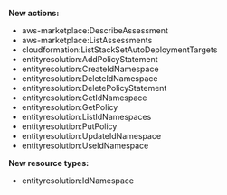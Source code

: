 **New actions:**

- aws-marketplace:DescribeAssessment
- aws-marketplace:ListAssessments
- cloudformation:ListStackSetAutoDeploymentTargets
- entityresolution:AddPolicyStatement
- entityresolution:CreateIdNamespace
- entityresolution:DeleteIdNamespace
- entityresolution:DeletePolicyStatement
- entityresolution:GetIdNamespace
- entityresolution:GetPolicy
- entityresolution:ListIdNamespaces
- entityresolution:PutPolicy
- entityresolution:UpdateIdNamespace
- entityresolution:UseIdNamespace

**New resource types:**

- entityresolution:IdNamespace
